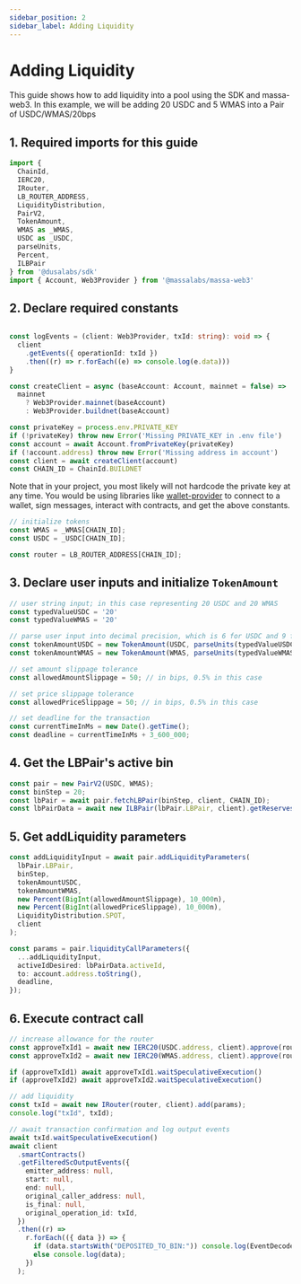 ```yaml
---
sidebar_position: 2
sidebar_label: Adding Liquidity
---
```


# Adding Liquidity

This guide shows how to add liquidity into a pool using the SDK and massa-web3. In this example, we will be adding 20 USDC and 5 WMAS into a Pair of USDC/WMAS/20bps

## 1. Required imports for this guide

```ts
import {
  ChainId,
  IERC20,
  IRouter,
  LB_ROUTER_ADDRESS,
  LiquidityDistribution,
  PairV2,
  TokenAmount,
  WMAS as _WMAS,
  USDC as _USDC,
  parseUnits,
  Percent,
  ILBPair
} from '@dusalabs/sdk'
import { Account, Web3Provider } from '@massalabs/massa-web3'
```

## 2. Declare required constants

```ts

const logEvents = (client: Web3Provider, txId: string): void => {
  client
    .getEvents({ operationId: txId })
    .then((r) => r.forEach((e) => console.log(e.data)))
}

const createClient = async (baseAccount: Account, mainnet = false) =>
  mainnet
    ? Web3Provider.mainnet(baseAccount)
    : Web3Provider.buildnet(baseAccount)

const privateKey = process.env.PRIVATE_KEY
if (!privateKey) throw new Error('Missing PRIVATE_KEY in .env file')
const account = await Account.fromPrivateKey(privateKey)
if (!account.address) throw new Error('Missing address in account')
const client = await createClient(account)
const CHAIN_ID = ChainId.BUILDNET
```

Note that in your project, you most likely will not hardcode the private key at any time. You would be using libraries like [wallet-provider](https://github.com/massalabs/wallet-provider) to connect to a wallet, sign messages, interact with contracts, and get the above constants.

```ts
// initialize tokens
const WMAS = _WMAS[CHAIN_ID];
const USDC = _USDC[CHAIN_ID];

const router = LB_ROUTER_ADDRESS[CHAIN_ID];
```

## 3. Declare user inputs and initialize `TokenAmount`

```ts
// user string input; in this case representing 20 USDC and 20 WMAS
const typedValueUSDC = '20'
const typedValueWMAS = '20'

// parse user input into decimal precision, which is 6 for USDC and 9 for WMAS
const tokenAmountUSDC = new TokenAmount(USDC, parseUnits(typedValueUSDC, USDC.decimals));
const tokenAmountWMAS = new TokenAmount(WMAS, parseUnits(typedValueWMAS, WMAS.decimals));

// set amount slippage tolerance
const allowedAmountSlippage = 50; // in bips, 0.5% in this case

// set price slippage tolerance
const allowedPriceSlippage = 50; // in bips, 0.5% in this case

// set deadline for the transaction
const currentTimeInMs = new Date().getTime();
const deadline = currentTimeInMs + 3_600_000;
```

## 4. Get the LBPair's active bin

```ts
const pair = new PairV2(USDC, WMAS);
const binStep = 20;
const lbPair = await pair.fetchLBPair(binStep, client, CHAIN_ID);
const lbPairData = await new ILBPair(lbPair.LBPair, client).getReservesAndId();
```

## 5. Get addLiquidity parameters

```ts
const addLiquidityInput = await pair.addLiquidityParameters(
  lbPair.LBPair,
  binStep,
  tokenAmountUSDC,
  tokenAmountWMAS,
  new Percent(BigInt(allowedAmountSlippage), 10_000n),
  new Percent(BigInt(allowedPriceSlippage), 10_000n),
  LiquidityDistribution.SPOT,
  client
);

const params = pair.liquidityCallParameters({
  ...addLiquidityInput,
  activeIdDesired: lbPairData.activeId,
  to: account.address.toString(),
  deadline,
});
```

## 6. Execute contract call

```ts
// increase allowance for the router
const approveTxId1 = await new IERC20(USDC.address, client).approve(router, tokenAmountUSDC.raw);
const approveTxId2 = await new IERC20(WMAS.address, client).approve(router, tokenAmountWMAS.raw);

if (approveTxId1) await approveTxId1.waitSpeculativeExecution()
if (approveTxId2) await approveTxId2.waitSpeculativeExecution()

// add liquidity
const txId = await new IRouter(router, client).add(params);
console.log("txId", txId);

// await transaction confirmation and log output events
await txId.waitSpeculativeExecution()
await client
  .smartContracts()
  .getFilteredScOutputEvents({
    emitter_address: null,
    start: null,
    end: null,
    original_caller_address: null,
    is_final: null,
    original_operation_id: txId,
  })
  .then((r) =>
    r.forEach(({ data }) => {
      if (data.startsWith("DEPOSITED_TO_BIN:")) console.log(EventDecoder.decodeLiquidity(data));
      else console.log(data);
    })
  );
```
